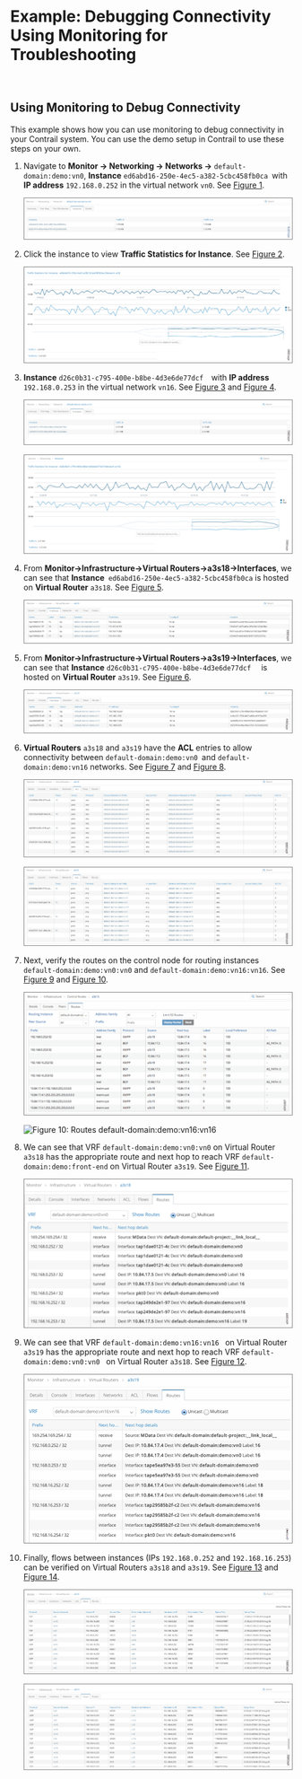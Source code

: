 # Example: Debugging Connectivity Using Monitoring for Troubleshooting

 

## Using Monitoring to Debug Connectivity

This example shows how you can use monitoring to debug connectivity in
your Contrail system. You can use the demo setup in Contrail to use
these steps on your own.

1.  <span id="jd0e22">Navigate to **Monitor -&gt; Networking -&gt;
    Networks -&gt;** `default-domain:demo:vn0`, **Instance**
    `ed6abd16-250e-4ec5-a382-5cbc458fb0ca `with **IP address**
    `192.168.0.252` in the virtual network `vn0`. See
    [Figure 1](debug-connectivity-vnc.html#ex-mon-netw-1).</span>

    ![Figure 1: Navigate to Instance](images/s041879.gif)

2.  <span id="jd0e52">Click the instance to view **Traffic Statistics
    for Instance**. See
    [Figure 2](debug-connectivity-vnc.html#ex-mon-netw-2).</span>

    ![Figure 2: Traffic Statistics for Instance](images/s041880.gif)

3.  <span id="jd0e64">**Instance**
    `d26c0b31-c795-400e-b8be-4d3e6de77dcf  `with **IP address**
    `192.168.0.253` in the virtual network `vn16`. See
    [Figure 3](debug-connectivity-vnc.html#ex-mon-netw-3) and
    [Figure 4](debug-connectivity-vnc.html#ex-mon-netw-4).</span>

    ![Figure 3: Navigate to Instance](images/s041881.gif)

    ![Figure 4: Traffic Statistics for Instance](images/s041882.gif)

4.  <span id="jd0e93">From **Monitor-&gt;Infrastructure-&gt;Virtual
    Routers-&gt;a3s18-&gt;Interfaces**, we can see that
    **Instance**` ed6abd16-250e-4ec5-a382-5cbc458fb0ca` is hosted on
    **Virtual Router** `a3s18`. See
    [Figure 5](debug-connectivity-vnc.html#ex-mon-netw-5).</span>

    ![Figure 5: Navigate to a3s18 Interfaces](images/s041883.gif)

5.  <span id="jd0e117">From **Monitor-&gt;Infrastructure-&gt;Virtual
    Routers-&gt;a3s19-&gt;Interfaces**, we can see that **Instance**
    `d26c0b31-c795-400e-b8be-4d3e6de77dcf  ` is hosted on **Virtual
    Router** `a3s19`. See
    [Figure 6](debug-connectivity-vnc.html#ex-mon-netw-6).</span>

    ![Figure 6: Navigate to a3s19 Interfaces](images/s041884.gif)

6.  <span id="jd0e141">**Virtual Routers** `a3s18` and `a3s19` have the
    **ACL** entries to allow connectivity between
    `default-domain:demo:vn0 `and `default-domain:demo:vn16` networks.
    See [Figure 7](debug-connectivity-vnc.html#ex-mon-netw-7) and
    [Figure 8](debug-connectivity-vnc.html#ex-mon-netw-8).</span>

    ![Figure 7: ACL Connectivity a3s18](images/s041885.gif)

    ![Figure 8: ACL Connectivity a3s19](images/s041886.gif)

7.  <span id="jd0e173">Next, verify the routes on the control node for
    routing instances `default-domain:demo:vn0:vn0` and
    `default-domain:demo:vn16:vn16`. See
    [Figure 9](debug-connectivity-vnc.html#ex-mon-netw-9) and
    [Figure 10](debug-connectivity-vnc.html#ex-mon-netw-10).</span>

    ![Figure 9: Routes default-domain:demo:vn0:vn0](images/s041887.gif)

    ![Figure 10: Routes
    default-domain:demo:vn16:vn16](images/s041888.gif)

8.  <span id="jd0e194">We can see that VRF `default-domain:demo:vn0:vn0`
    on Virtual Router `a3s18` has the appropriate route and next hop to
    reach VRF `default-domain:demo:front-end` on Virtual Router `a3s19`.
    See [Figure 11](debug-connectivity-vnc.html#ex-mon-netw-11).</span>

    ![Figure 11: Verify Route and Next Hop a3s18](images/s041889.gif)

9.  <span id="jd0e215">We can see that VRF
    `default-domain:demo:vn16:vn16 ` on Virtual Router `a3s19` has the
    appropriate route and next hop to reach VRF
    `default-domain:demo:vn0:vn0 ` on Virtual Router `a3s18`. See
    [Figure 12](debug-connectivity-vnc.html#ex-mon-netw-12).</span>

    ![Figure 12: Verify Route and Next Hop a3s19](images/s041890.gif)

10. <span id="jd0e236">Finally, flows between instances (IPs
    `192.168.0.252` and `192.168.16.253`) can be verified on Virtual
    Routers `a3s18` and `a3s19`. See
    [Figure 13](debug-connectivity-vnc.html#ex-mon-netw-13) and
    [Figure 14](debug-connectivity-vnc.html#ex-mon-netw-14).</span>

    ![Figure 13: Flows for a3s18](images/s041891.gif)

    ![Figure 14: Flows for a3s19](images/s041892.gif)

 
